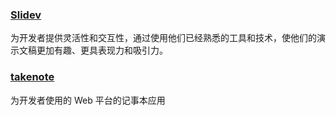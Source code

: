 
### [Slidev](https://cn.sli.dev/)

为开发者提供灵活性和交互性，通过使用他们已经熟悉的工具和技术，使他们的演示文稿更加有趣、更具表现力和吸引力。

### [takenote](https://github.com/fantingsheng/takenote)

为开发者使用的 Web 平台的记事本应用
